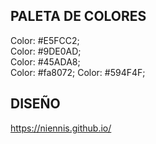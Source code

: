 ## PALETA DE COLORES

Color: #E5FCC2;    
Color: #9DE0AD;    
Color: #45ADA8;  
Color: #fa8072;
Color: #594F4F; 


## DISEÑO


https://niennis.github.io/